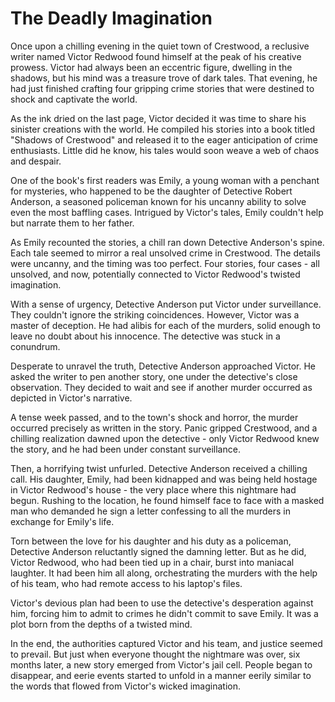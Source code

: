 # The Deadly Imagination

Once upon a chilling evening in the quiet town of Crestwood, a reclusive writer named Victor Redwood found himself at the peak of his creative prowess. Victor had always been an eccentric figure, dwelling in the shadows, but his mind was a treasure trove of dark tales. That evening, he had just finished crafting four gripping crime stories that were destined to shock and captivate the world.

As the ink dried on the last page, Victor decided it was time to share his sinister creations with the world. He compiled his stories into a book titled "Shadows of Crestwood" and released it to the eager anticipation of crime enthusiasts. Little did he know, his tales would soon weave a web of chaos and despair.

One of the book's first readers was Emily, a young woman with a penchant for mysteries, who happened to be the daughter of Detective Robert Anderson, a seasoned policeman known for his uncanny ability to solve even the most baffling cases. Intrigued by Victor's tales, Emily couldn't help but narrate them to her father.

As Emily recounted the stories, a chill ran down Detective Anderson's spine. Each tale seemed to mirror a real unsolved crime in Crestwood. The details were uncanny, and the timing was too perfect. Four stories, four cases - all unsolved, and now, potentially connected to Victor Redwood's twisted imagination.

With a sense of urgency, Detective Anderson put Victor under surveillance. They couldn't ignore the striking coincidences. However, Victor was a master of deception. He had alibis for each of the murders, solid enough to leave no doubt about his innocence. The detective was stuck in a conundrum.

Desperate to unravel the truth, Detective Anderson approached Victor. He asked the writer to pen another story, one under the detective's close observation. They decided to wait and see if another murder occurred as depicted in Victor's narrative.

A tense week passed, and to the town's shock and horror, the murder occurred precisely as written in the story. Panic gripped Crestwood, and a chilling realization dawned upon the detective - only Victor Redwood knew the story, and he had been under constant surveillance.

Then, a horrifying twist unfurled. Detective Anderson received a chilling call. His daughter, Emily, had been kidnapped and was being held hostage in Victor Redwood's house - the very place where this nightmare had begun. Rushing to the location, he found himself face to face with a masked man who demanded he sign a letter confessing to all the murders in exchange for Emily's life.

Torn between the love for his daughter and his duty as a policeman, Detective Anderson reluctantly signed the damning letter. But as he did, Victor Redwood, who had been tied up in a chair, burst into maniacal laughter. It had been him all along, orchestrating the murders with the help of his team, who had remote access to his laptop's files.

Victor's devious plan had been to use the detective's desperation against him, forcing him to admit to crimes he didn't commit to save Emily. It was a plot born from the depths of a twisted mind.

In the end, the authorities captured Victor and his team, and justice seemed to prevail. But just when everyone thought the nightmare was over, six months later, a new story emerged from Victor's jail cell. People began to disappear, and eerie events started to unfold in a manner eerily similar to the words that flowed from Victor's wicked imagination.

